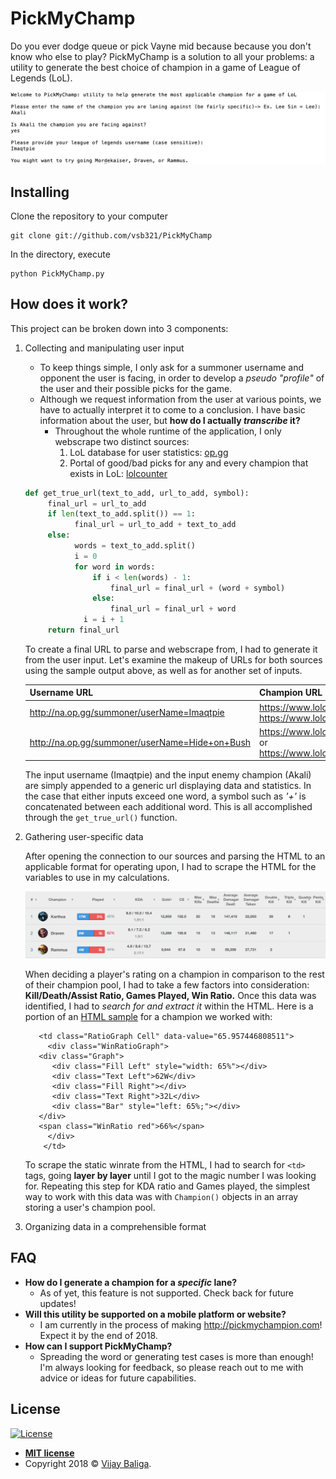 # PickMyChamp
Do you ever dodge queue or pick Vayne mid because because you don't know who else to play? PickMyChamp is a solution to all your problems: a utility to generate the best choice of champion in a game of League of Legends (LoL).

![Project Sample](SampleOutput.png)

## Installing

Clone the repository to your computer 

```
git clone git://github.com/vsb321/PickMyChamp
```

In the directory, execute

```
python PickMyChamp.py
```

## How does it work?

This project can be broken down into 3 components:
   1. Collecting and manipulating user input
      - To keep things simple, I only ask for a summoner username and opponent the user is facing, in order to develop a *pseudo "profile"* of the user and their possible picks for the game.
      - Although we request information from the user at various points, we have to actually interpret it to come to a conclusion. I have basic information about the user, but **how do I actually _transcribe_ it?**
      	- Throughout the whole runtime of the application, I only webscrape two distinct sources:
       	    1. LoL database for user statistics: [op.gg](http://na.op.gg)
	        2. Portal of good/bad picks for any and every champion that exists in LoL: [lolcounter](https://www.lolcounter.com)
	  
       ```python 
       def get_true_url(text_to_add, url_to_add, symbol):
	        final_url = url_to_add
	        if len(text_to_add.split()) == 1:
		          final_url = url_to_add + text_to_add
	        else:
		          words = text_to_add.split()
		          i = 0
		          for word in words:
			          if i < len(words) - 1:
				          final_url = final_url + (word + symbol)
			          else:
				          final_url = final_url + word
			        i = i + 1
	        return final_url
       ```
       To create a final URL to parse and webscrape from, I had to generate it from the user input. Let's examine the makeup of URLs for both sources using the sample output above, as well as for another set of inputs.
       
       | Username URL     | Champion URL |
       | ------------- | ------------- |
       | http://na.op.gg/summoner/userName=Imaqtpie | https://www.lolcounter.com/champions/akali/weak or https://www.lolcounter.com/champions/akali/strong      |
       | http://na.op.gg/summoner/userName=Hide+on+Bush | https://www.lolcounter.com/champions/twistedfate/weak or https://www.lolcounter.com/champions/twistedfate/strong      |
       
       The input username (Imaqtpie) and the input enemy champion (Akali) are simply appended to a generic url displaying data and statistics. In the case that either inputs exceed one word, a symbol such as *'+'* is concatenated between each additional word. This is all accomplished through the ```get_true_url()``` function.
   2. Gathering user-specific data
   
      After opening the connection to our sources and parsing the HTML to an applicable format for operating upon, I had to scrape the HTML for the variables to use in my calculations.      
      
      ![Data Sample](DataSample.png)
      
      When deciding a player's rating on a champion in comparison to the rest of their champion pool, I had to take a few factors into consideration: **Kill/Death/Assist Ratio, Games Played, Win Ratio.** Once this data was identified, I had to _search for and extract it_ within the HTML. Here is a portion of an [HTML sample]("SampleChampAttributes.html") for a champion we worked with:
     
		     
		     <td class="RatioGraph Cell" data-value="65.957446808511">
		       <div class="WinRatioGraph">
			 <div class="Graph">
			    <div class="Fill Left" style="width: 65%"></div>
			    <div class="Text Left">62W</div>
			    <div class="Fill Right"></div>
			    <div class="Text Right">32L</div>
			    <div class="Bar" style="left: 65%;"></div>
			 </div>
			 <span class="WinRatio red">66%</span>
		       </div>
		      </td>
		      
	      
         To scrape the static winrate from the HTML, I had to search for ```<td>``` tags, going **layer by layer** until I got to the magic number I was looking for. Repeating this step for KDA ratio and Games played, the simplest way to work with this data was with ```Champion()``` objects in an array storing a user's champion pool.
   
   3. Organizing data in a comprehensible format

## FAQ

- **How do I generate a champion for a *specific* lane?**
    - As of yet, this feature is not supported. Check back for future updates!
- **Will this utility be supported on a mobile platform or website?**
    - I am currently in the process of making http://pickmychampion.com! Expect it by the end of 2018.
- **How can I support PickMyChamp?**
    - Spreading the word or generating test cases is more than enough! I'm always looking for feedback, so please reach out to me with advice or ideas for future capabilities.

## License

[![License](http://img.shields.io/:license-mit-blue.svg?style=flat-square)](http://badges.mit-license.org)

- **[MIT license](http://opensource.org/licenses/mit-license.php)**
- Copyright 2018 © <a href="http://vijaybaliga.com" target="_blank">Vijay Baliga</a>.
